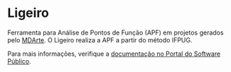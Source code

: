 # Ligeiro

Ferramenta para Análise de Pontos de Função (APF) em projetos gerados pelo [MDArte](https://github.com/MDArte/mdarte). O Ligeiro realiza a APF a partir do método IFPUG.

Para mais informações, verifique a [documentação no Portal do Software Público](http://www.softwarepublico.gov.br/dotlrn/clubs/mdarte/xowiki/mdarte_fpa).
